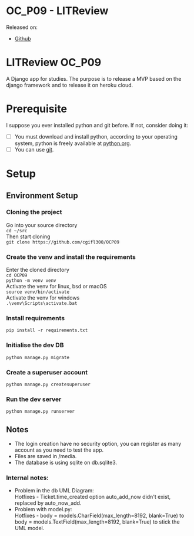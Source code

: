 # OC_P09 - LITReview

Released on:

- [Github](https://github.com/cgifl300/OCP09/)

# LITReview OC_P09

A Django app for studies. The purpose is to release a MVP based on the django
framework and to release it on heroku cloud.

# Prerequisite

I suppose you ever installed python and git before. If not, consider doing it:

- [ ] You must download and install python, according to your operating system,
  python is freely available at [python.org](https://www.python.org/).
- [ ] You can use [git](https://www.git-scm.com/).

# Setup

## Environment Setup

### Cloning the project

Go into your source directory  
`cd ~/src`  
Then start cloning  
`git clone https://github.com/cgifl300/OCP09`

### Create the venv and install the requirements

Enter the cloned directory  
`cd OCP09`  
`python -m venv venv`  
Activate the venv for linux, bsd or macOS  
`source venv/bin/activate`  
Activate the venv for windows  
`.\venv\Scripts\activate.bat`

### Install requirements

`pip install -r requirements.txt`

### Initialise the dev DB

`python manage.py migrate`

### Create a superuser account

`python manage.py createsuperuser`

### Run the dev server

`python manage.py runserver`

## Notes
- The login creation have no security option, you can register as many account as you need to test the app.
- Files are saved in /media.
- The database is using sqlite on db.sqlite3.

### Internal notes:

- Problem in the db UML Diagram:   
  Hotfixes - Ticket.time_created option auto_add_now didn't exist, replaced by
  auto_now_add.
- Problem with model.py:  
  Hotfixes - body = models.CharField(max_length=8192, blank=True) to body =
  models.TextField(max_length=8192, blank=True) to stick the UML model.
